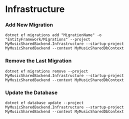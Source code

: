 # Infrastructure

### Add New Migration

    dotnet ef migrations add "MigrationName" -o "EntityFramework/Migrations" --project MyMusicSharedBackend.Infrastructure --startup-project MyMusicSharedBackend --context MyMusicSharedDbContext

### Remove the Last Migration

    dotnet ef migrations remove --project MyMusicSharedBackend.Infrastructure --startup-project MyMusicSharedBackend --context MyMusicSharedDbContext

### Update the Database

    dotnet ef database update --project MyMusicSharedBackend.Infrastructure --startup-project MyMusicSharedBackend --context MyMusicSharedDbContext
